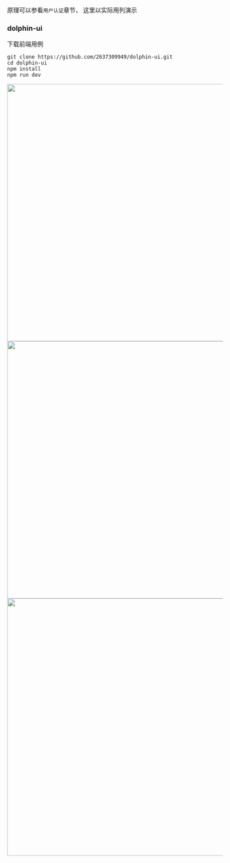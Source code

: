 原理可以参看`用户认证`章节， 这里以实际用列演示

### dolphin-ui

下载前端用例
```shell
git clone https://github.com/2637309949/dolphin-ui.git
cd dolphin-ui
npm install
npm run dev
```

<img align="center" width="600px" src="https://hub.fastgit.org/2637309949/dolphin/blob/master/assets/login.jpeg">
<img align="center" width="600px" src="https://hub.fastgit.org/2637309949/dolphin/blob/master/assets/affirm.jpeg">
<img align="center" width="600px" src="https://hub.fastgit.org/2637309949/dolphin/blob/master/assets/dolphin-ui.jpeg">



